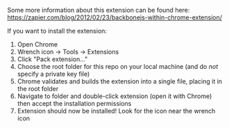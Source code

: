 Some more information about this extension can be found here: https://zapier.com/blog/2012/02/23/backbonejs-within-chrome-extension/

If you want to install the extension:

1. Open Chrome
2. Wrench icon -> Tools -> Extensions
3. Click "Pack extension..."
4. Choose the root folder for this repo on your local machine (and do *not* specify a private key file)
5. Chrome validates and builds the extension into a single file, placing it in the root folder
6. Navigate to folder and double-click extension (open it with Chrome) then accept the installation permissions
7. Extension should now be installed! Look for the icon near the wrench icon

